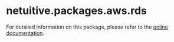 # netuitive.packages.aws.rds

For detailed information on this package, please refer to the [online documentation](https://docs.virtana.com/en/aws.html).
